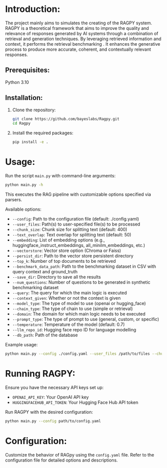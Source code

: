 # Introduction:
The project mainly aims to  simulates the creating  of the RAGPY system.
 RAGPY is a theoretical framework that aims to improve the quality and relevance of responses generated by AI systems through a combination of retrieval and generation techniques. By leveraging retrieved information and context,  it performs the retrieval benchmarking . It enhances the generative process to produce more accurate, coherent, and contextually relevant responses.

## Prerequisites:
   Python 3.10
 ## Installation:
1. Clone the repository:
    ```bash
    git clone https://github.com/bayeslabs/Ragpy.git
    cd Ragpy
    ```

2. Install the required packages:
    ```bash
    pip install -e .
    ```
# Usage:
Run the script `main.py` with command-line arguments:
```bash
python main.py -h
```
This executes the RAG pipeline with customizable options specified via parsers.

Available options:
- `--config`: Path to the configuration file (default: ./config.yaml)
- `--user_files`: Path(s) to user-specified file(s) to be processed
- `--chunk_size`: Chunk size for splitting text (default: 400)
- `--text_overlap`: Text overlap for splitting text (default: 50)
- `--embedding`: List of embedding options (e.g., huggingface_instruct_embeddings, all_minilm_embeddings, etc.)
- `--vectorstore`: Vector store option (Chroma or Faiss)
- `--persist_dir`: Path to the vector store persistent directory
- `--top_k`: Number of top documents to be retrieved
- `--benchmark_data_path`: Path to the benchmarking dataset in CSV with query context and ground_truth
- `--save_dir`: Directory to save all the results
- `--num_questions`: Number of questions to be generated in synthetic benchmarking dataset
- `--query`: The query for which the main logic is executed
- `--context_given`: Whether or not the context is given
- `--model_type`: The type of model to use (openai or hugging_face)
- `--chain_type`: The type of chain to use (simple or retrieval)
- `--domain`: The domain for which main logic needs to be executed
- `--prompt_type`: The type of prompt to use (general, custom, or specific)
- `--temperature`: Temperature of the model (default: 0.7)
- `--llm_repo_id`: Hugging face repo ID for language modelling
- `--db_path`: Path of the database

Example usage:
```bash
python main.py --config ./config.yaml --user_files /path/to/files --chunk_size 400 --top_k 5
```

# Running RAGPY:
Ensure you have the necessary API keys set up:
- `OPENAI_API_KEY`: Your OpenAI API key
- `HUGGINGFACEHUB_API_TOKEN`: Your Hugging Face Hub API token

Run RAGPY with the desired configuration:
```bash
python main.py --config path/to/config.yaml
```

# Configuration:
Customize the behavior of RAGpy using the `config.yaml` file. Refer to the configuration file for detailed options and descriptions.
```

